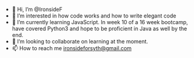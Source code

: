 - 👋 Hi, I’m @IronsideF
- 👀 I’m interested in how code works and how to write elegant code
- 🌱 I’m currently learning JavaScript. In week 10 of a 16 week bootcamp, have covered Python3 and hope to be proficient in Java as well by the end.
- 💞️ I’m looking to collaborate on learning at the moment.
- 📫 How to reach me ironsideforsyth@gmail.com

<!---
IronsideF/IronsideF is a ✨ special ✨ repository because its `README.md` (this file) appears on your GitHub profile.
You can click the Preview link to take a look at your changes.
--->
